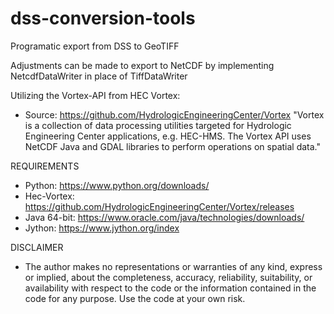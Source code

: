 # dss-conversion-tools
Programatic export from DSS to GeoTIFF

Adjustments can be made to export to NetCDF by implementing NetcdfDataWriter in place of TiffDataWriter

Utilizing the Vortex-API from HEC Vortex:  
- Source: https://github.com/HydrologicEngineeringCenter/Vortex
"Vortex is a collection of data processing utilities targeted for Hydrologic Engineering Center applications, e.g. HEC-HMS. The Vortex API uses NetCDF Java and GDAL libraries to perform operations on spatial data."


REQUIREMENTS
- Python: https://www.python.org/downloads/
- Hec-Vortex: https://github.com/HydrologicEngineeringCenter/Vortex/releases
- Java 64-bit: https://www.oracle.com/java/technologies/downloads/
- Jython: https://www.jython.org/index

  
DISCLAIMER 
- The author makes no representations or warranties of any kind, express or implied,
about the completeness, accuracy, reliability, suitability, or availability
with respect to the code or the information contained in the code for any purpose.
Use the code at your own risk.
